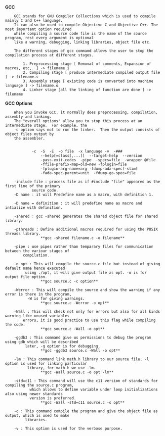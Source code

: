 **GCC**

		GCC stands for GNU Compiler Collections which is used to compile mainly C and C++ language. 
		It can also be used to compile Objective C and Objective C++. The most important option required 
		while compiling a source code file is the name of the source program, rest every argument is optional 
		like a warning, debugging, linking libraries, object file etc.

		The different stages of gcc command allows the user to stop the compilation process at different stages.
				
			1. Preprocessing stage [ Removal of comments, Expansion of macros, etc,. ] -> filename.i
			2. Compiling stage [ produce intermediate compiled output file ] -> filename.s
			3. Assembly stage [ existing code is converted into machine language ] -> filename.o
			4. Linker stage [all the linking of function are done ] -> filename


**GCC Options**

		When you invoke GCC, it normally does preprocessing, compilation, assembly and linking.  
		The "overall options" allow you to stop this process at an intermediate stage.  For example, the 
		-c option says not to run the linker.  Then the output consists of object files output by 
		the assembler.


				-c  -S  -E  -o file  -x language -v  -###
           			--help[=class[,...]]  --target-help  --version
           			-pass-exit-codes  -pipe  -specs=file  -wrapper @file
           			-ffile-prefix-map=old=new -fplugin=file
           			-fplugin-arg-name=arg -fdump-ada-spec[-slim]
           			-fada-spec-parent=unit  -fdump-go-spec=file

		-include file : process file as if #include "file" appeared as the first line of the primary 
				source code.
		-D name : it will Predefine name as a macro, with definition 1.

		-D name = definition : it will predefine name as macro and intialize with definition.

		-shared : gcc -shared generates the shared object file for shared library.

		-pthreads : Define additional macros required for using the POSIX threads library.
					**gcc -shared filename.c -o filename**

		-pipe : use pipes rather than temparary files for communication between the variour stages of 
			compilation.

		-o opt : This will compile the source.c file but instead of giving default name hence executed 
			 using ./opt, it will give output file as opt. -o is for output file option.
					**gcc source.c -c option**

		-Werror : This will compile the source and show the warning if any error is there in the program, 
			  -W is for giving warnings.
					**gcc source.c -Werror -o opt**

		-Wall : This will check not only for errors but also for all kinds warning like unused variables 
			errors, it is good practice to use this flag while compiling the code.
					**gcc source.c -Wall -o opt**

		-ggdb3 : This command give us permissions to debug the program using gdb which will be described 
			 later, -g option is for debugging.
					**gcc -ggdb3 source.c -Wall -o opt**

		-lm : This command link math.h library to our source file, -l option is used for linking particular 
		      library, for math.h we use -lm.
					**gcc -Wall source.c -o opt -lm**

		-std=c11 : This command will use the c11 version of standards for compiling the source.c program, 
			   which allows to define variable under loop initializations also using newer standards 
			   version is preferred.
					**gcc -Wall -std=c11 source.c -o opt**

		-c : This command compile the program and give the object file as output, which is used to make 
		     libraries.
		
		-v : This option is used for the verbose purpose.
